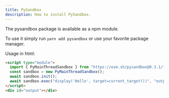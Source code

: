 ```yaml
---
title: PySandbox
description: How to install PySandbox.
---
```


The pysandbox package is available as a npm module.

To use it simply run `yarn add pysandbox` or use your favorite package manager.

Usage in html:

```html
<script type="module">
  import { PyMainThreadSandbox } from "https://esm.sh/pysandbox@0.3.1/";
  const sandbox = new PyMainThreadSandbox();
  await sandbox.init();
  await sandbox.exec("display('Hello', target=current_target())", "output");
</script>
<div id="output"></div>
```
